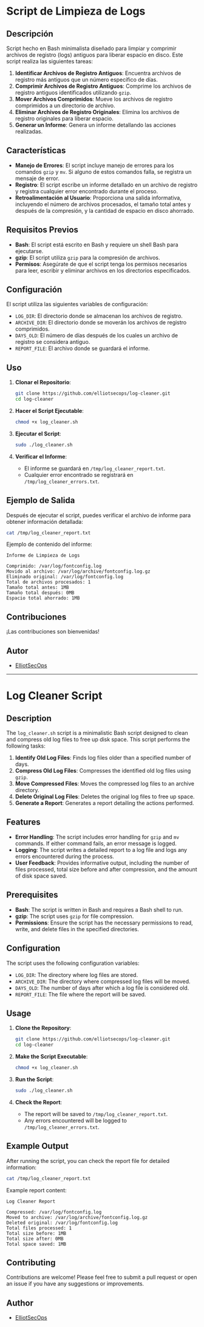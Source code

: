 # Script de Limpieza de Logs

## Descripción

Script hecho en Bash minimalista diseñado para limpiar y comprimir archivos de registro (logs) antiguos para liberar espacio en disco. Este script realiza las siguientes tareas:

1. **Identificar Archivos de Registro Antiguos**: Encuentra archivos de registro más antiguos que un número específico de días.
2. **Comprimir Archivos de Registro Antiguos**: Comprime los archivos de registro antiguos identificados utilizando `gzip`.
3. **Mover Archivos Comprimidos**: Mueve los archivos de registro comprimidos a un directorio de archivo.
4. **Eliminar Archivos de Registro Originales**: Elimina los archivos de registro originales para liberar espacio.
5. **Generar un Informe**: Genera un informe detallando las acciones realizadas.

## Características

- **Manejo de Errores**: El script incluye manejo de errores para los comandos `gzip` y `mv`. Si alguno de estos comandos falla, se registra un mensaje de error.
- **Registro**: El script escribe un informe detallado en un archivo de registro y registra cualquier error encontrado durante el proceso.
- **Retroalimentación al Usuario**: Proporciona una salida informativa, incluyendo el número de archivos procesados, el tamaño total antes y después de la compresión, y la cantidad de espacio en disco ahorrado.

## Requisitos Previos

- **Bash**: El script está escrito en Bash y requiere un shell Bash para ejecutarse.
- **gzip**: El script utiliza `gzip` para la compresión de archivos.
- **Permisos**: Asegúrate de que el script tenga los permisos necesarios para leer, escribir y eliminar archivos en los directorios especificados.

## Configuración

El script utiliza las siguientes variables de configuración:

- `LOG_DIR`: El directorio donde se almacenan los archivos de registro.
- `ARCHIVE_DIR`: El directorio donde se moverán los archivos de registro comprimidos.
- `DAYS_OLD`: El número de días después de los cuales un archivo de registro se considera antiguo.
- `REPORT_FILE`: El archivo donde se guardará el informe.

## Uso

1. **Clonar el Repositorio**:
   ```bash
   git clone https://github.com/elliotsecops/log-cleaner.git
   cd log-cleaner
   ```

2. **Hacer el Script Ejecutable**:
   ```bash
   chmod +x log_cleaner.sh
   ```

3. **Ejecutar el Script**:
   ```bash
   sudo ./log_cleaner.sh
   ```

4. **Verificar el Informe**:
   - El informe se guardará en `/tmp/log_cleaner_report.txt`.
   - Cualquier error encontrado se registrará en `/tmp/log_cleaner_errors.txt`.

## Ejemplo de Salida

Después de ejecutar el script, puedes verificar el archivo de informe para obtener información detallada:

```bash
cat /tmp/log_cleaner_report.txt
```

Ejemplo de contenido del informe:

```
Informe de Limpieza de Logs

Comprimido: /var/log/fontconfig.log
Movido al archivo: /var/log/archive/fontconfig.log.gz
Eliminado original: /var/log/fontconfig.log
Total de archivos procesados: 1
Tamaño total antes: 1MB
Tamaño total después: 0MB
Espacio total ahorrado: 1MB
```

## Contribuciones

¡Las contribuciones son bienvenidas!

## Autor

- [ElliotSecOps](https://github.com/elliotsecops)

---

# Log Cleaner Script

## Description

The `log_cleaner.sh` script is a minimalistic Bash script designed to clean and compress old log files to free up disk space. This script performs the following tasks:

1. **Identify Old Log Files**: Finds log files older than a specified number of days.
2. **Compress Old Log Files**: Compresses the identified old log files using `gzip`.
3. **Move Compressed Files**: Moves the compressed log files to an archive directory.
4. **Delete Original Log Files**: Deletes the original log files to free up space.
5. **Generate a Report**: Generates a report detailing the actions performed.

## Features

- **Error Handling**: The script includes error handling for `gzip` and `mv` commands. If either command fails, an error message is logged.
- **Logging**: The script writes a detailed report to a log file and logs any errors encountered during the process.
- **User Feedback**: Provides informative output, including the number of files processed, total size before and after compression, and the amount of disk space saved.

## Prerequisites

- **Bash**: The script is written in Bash and requires a Bash shell to run.
- **gzip**: The script uses `gzip` for file compression.
- **Permissions**: Ensure the script has the necessary permissions to read, write, and delete files in the specified directories.

## Configuration

The script uses the following configuration variables:

- `LOG_DIR`: The directory where log files are stored.
- `ARCHIVE_DIR`: The directory where compressed log files will be moved.
- `DAYS_OLD`: The number of days after which a log file is considered old.
- `REPORT_FILE`: The file where the report will be saved.

## Usage

1. **Clone the Repository**:
   ```bash
   git clone https://github.com/elliotsecops/log-cleaner.git
   cd log-cleaner
   ```

2. **Make the Script Executable**:
   ```bash
   chmod +x log_cleaner.sh
   ```

3. **Run the Script**:
   ```bash
   sudo ./log_cleaner.sh
   ```

4. **Check the Report**:
   - The report will be saved to `/tmp/log_cleaner_report.txt`.
   - Any errors encountered will be logged to `/tmp/log_cleaner_errors.txt`.

## Example Output

After running the script, you can check the report file for detailed information:

```bash
cat /tmp/log_cleaner_report.txt
```

Example report content:

```
Log Cleaner Report

Compressed: /var/log/fontconfig.log
Moved to archive: /var/log/archive/fontconfig.log.gz
Deleted original: /var/log/fontconfig.log
Total files processed: 1
Total size before: 1MB
Total size after: 0MB
Total space saved: 1MB
```

## Contributing

Contributions are welcome! Please feel free to submit a pull request or open an issue if you have any suggestions or improvements.

## Author

- [ElliotSecOps](https://github.com/elliotsecops)

